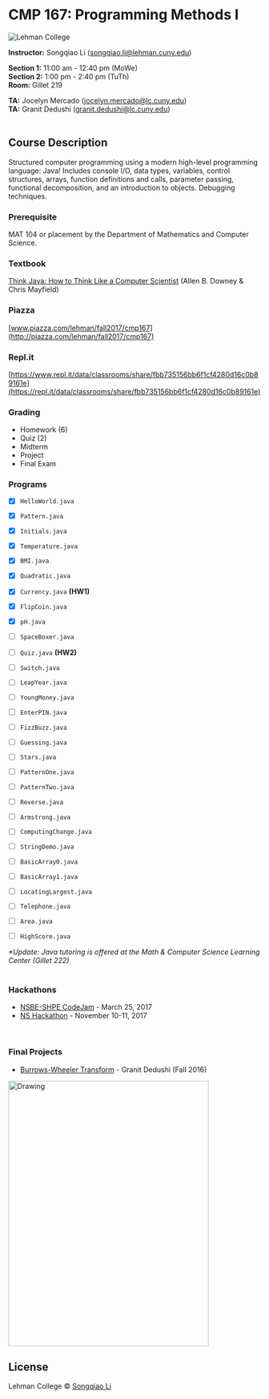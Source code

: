 # CMP 167: Programming Methods I #

![Lehman College][logo]

[logo]: https://github.com/sonnynomnom/CMP-167-Programming-Methods-I/blob/master/logo.png "Lehman College 2017"

**Instructor:** Songqiao Li (songqiao.li@lehman.cuny.edu)  
  
**Section 1:** 11:00 am - 12:40 pm (MoWe)  
**Section 2:** 1:00 pm - 2:40 pm (TuTh)  
**Room:** Gillet 219  
  
**TA:** Jocelyn Mercado (jocelyn.mercado@lc.cuny.edu)  
**TA:** Granit Dedushi (granit.dedushi@lc.cuny.edu)
<br>
<br>

## Course Description ##

Structured computer programming using a modern high-level programming language: Java! Includes console I/O, data types, variables, control structures, arrays, function definitions and calls, parameter passing, functional decomposition, and an introduction to objects. Debugging techniques.

### Prerequisite ###

MAT 104 or placement by the Department of Mathematics and Computer Science.

### Textbook ###

[Think Java: How to Think Like a Computer Scientist](http://greenteapress.com/thinkjava6/thinkjava.pdf) (Allen B. Downey & Chris Mayfield)

### Piazza ###

[www.piazza.com/lehman/fall2017/cmp167](http://piazza.com/lehman/fall2017/cmp167) 

### Repl.it ###
[https://www.repl.it/data/classrooms/share/fbb735156bb6f1cf4280d16c0b89161e](https://repl.it/data/classrooms/share/fbb735156bb6f1cf4280d16c0b89161e) 

### Grading ###

* Homework (6)
* Quiz (2)
* Midterm
* Project
* Final Exam

### Programs ###

- [x] `HelloWorld.java`  
- [x] `Pattern.java`  
- [x] `Initials.java`

- [x] `Temperature.java`
- [x] `BMI.java`
- [x] `Quadratic.java`
- [x] `Currency.java` **(HW1)**

- [x] `FlipCoin.java`
- [x] `pH.java`
- [ ] `SpaceBoxer.java`
- [ ] `Quiz.java` **(HW2)**

- [ ] `Switch.java`
- [ ] `LeapYear.java`

- [ ] `YoungMoney.java`
- [ ] `EnterPIN.java`
- [ ] `FizzBuzz.java`
- [ ] `Guessing.java`

- [ ] `Stars.java`
- [ ] `PatternOne.java`
- [ ] `PatternTwo.java`

- [ ] `Reverse.java`
- [ ] `Armstrong.java`

- [ ] `ComputingChange.java`

- [ ] `StringDemo.java`

- [ ] `BasicArray0.java`
- [ ] `BasicArray1.java`

- [ ] `LocatingLargest.java`
- [ ] `Telephone.java`

- [ ] `Area.java`
- [ ] `HighScore.java`

_*Update: Java tutoring is offered at the Math & Computer Science Learning Center (Gillet 222)_  
<br>

### Hackathons ###

* [NSBE-SHPE CodeJam](https://credly.com/credit/13866597) - March 25, 2017
* [NS Hackathon](http://nshacks.nslehman.com) - November 10-11, 2017
<br>

### Final Projects ###

* [Burrows-Wheeler Transform](https://www.youtube.com/watch?v=h-J2_NIDvLw) - Granit Dedushi (Fall 2016)

<img src="https://github.com/sonnynomnom/CMP-167-Programming-Methods-I/blob/master/granit.jpg" alt="Drawing" width="400" height="530" />


## License
Lehman College © [Songqiao Li](https://instagram.com/sonnynomnom)

